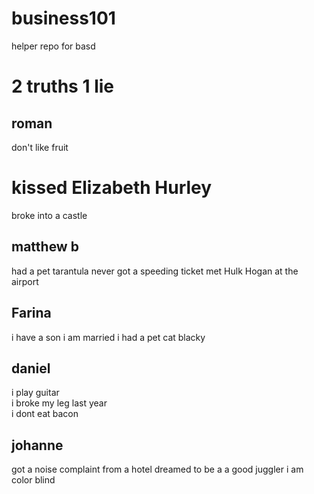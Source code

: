 # business101
helper repo for basd

# 2 truths 1 lie

## roman

don't like fruit
# kissed Elizabeth Hurley
broke into a castle

## matthew b

had a pet tarantula
never got a speeding ticket
met Hulk Hogan at the airport

## Farina

i have a son
i am married
i had a pet cat blacky

## daniel
i play guitar <br>
i broke my leg last year<br>
i dont eat bacon <br>

## johanne

got a noise complaint from a hotel
dreamed to be a a good juggler
i am color blind


